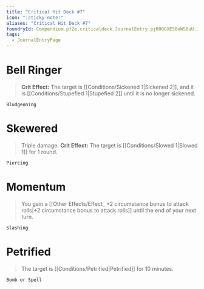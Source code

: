 ```yaml
---
title: "Critical Hit Deck #7"
icon: ":sticky-note:"
aliases: "Critical Hit Deck #7"
foundryId: Compendium.pf2e.criticaldeck.JournalEntry.pjR0QGXE58oWS8uU.JournalEntryPage.d0sh4NZCQ5cKu4ae
tags:
  - JournalEntryPage
---
```

# Bell Ringer

> **Crit Effect:** The target is [[Conditions/Sickened 1|Sickened 2]], and it is [[Conditions/Stupefied 1|Stupefied 2]] until it is no longer sickened.

`Bludgeoning`

# Skewered

> Triple damage. **Crit Effect:** The target is [[Conditions/Slowed 1|Slowed 1]] for 1 round.

`Piercing`

# Momentum

> You gain a [[Other Effects/Effect\_ +2 circumstance bonus to attack rolls|+2 circumstance bonus to attack rolls]] until the end of your next turn.

`Slashing`

# Petrified

> The target is [[Conditions/Petrified|Petrified]] for 10 minutes.

`Bomb or Spell`